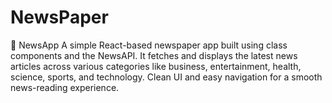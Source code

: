 # NewsPaper
📰 NewsApp
A simple React-based newspaper app built using class components and the NewsAPI. It fetches and displays the latest news articles across various categories like business, entertainment, health, science, sports, and technology. Clean UI and easy navigation for a smooth news-reading experience.
